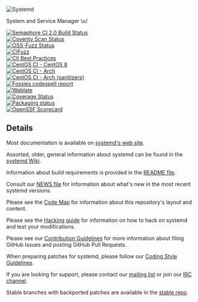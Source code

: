 ![Systemd](http://brand.systemd.io/assets/page-logo.png)

System and Service Manager \o/

[![Semaphore CI 2.0 Build Status](https://the-real-systemd.semaphoreci.com/badges/systemd/branches/main.svg?style=shields)](https://the-real-systemd.semaphoreci.com/projects/systemd)<br/>
[![Coverity Scan Status](https://scan.coverity.com/projects/350/badge.svg)](https://scan.coverity.com/projects/350)<br/>
[![OSS-Fuzz Status](https://oss-fuzz-build-logs.storage.googleapis.com/badges/systemd.svg)](https://oss-fuzz-build-logs.storage.googleapis.com/index.html#systemd)<br/>
[![CIFuzz](https://github.com/systemd/systemd/workflows/CIFuzz/badge.svg)](https://github.com/systemd/systemd/actions)<br/>
[![CII Best Practices](https://bestpractices.coreinfrastructure.org/projects/1369/badge)](https://bestpractices.coreinfrastructure.org/projects/1369)<br/>
[![CentOS CI - CentOS 8](https://jenkins-systemd.apps.ocp.cloud.ci.centos.org/buildStatus/icon?subject=CentOS%20CI%20-%20CentOS%208&job=upstream-centos8)](https://jenkins-systemd.apps.ocp.cloud.ci.centos.org/job/upstream-centos8/)<br/>
[![CentOS CI - Arch](https://jenkins-systemd.apps.ocp.cloud.ci.centos.org/buildStatus/icon?subject=CentOS%20CI%20-%20Arch&job=upstream-vagrant-archlinux)](https://jenkins-systemd.apps.ocp.cloud.ci.centos.org/job/upstream-vagrant-archlinux/)<br/>
[![CentOS CI - Arch (sanitizers)](https://jenkins-systemd.apps.ocp.cloud.ci.centos.org/buildStatus/icon?subject=CentOS%20CI%20-%20Arch%20(sanitizers)&job=upstream-vagrant-archlinux-sanitizers)](https://jenkins-systemd.apps.ocp.cloud.ci.centos.org/job/upstream-vagrant-archlinux-sanitizers/)<br/>
[![Fossies codespell report](https://fossies.org/linux/test/systemd-main.tar.gz/codespell.svg)](https://fossies.org/linux/test/systemd-main.tar.gz/codespell.html)</br>
[![Weblate](https://translate.fedoraproject.org/widgets/systemd/-/master/svg-badge.svg)](https://translate.fedoraproject.org/engage/systemd/)</br>
[![Coverage Status](https://coveralls.io/repos/github/systemd/systemd/badge.svg?branch=main)](https://coveralls.io/github/systemd/systemd?branch=main)</br>
[![Packaging status](https://repology.org/badge/tiny-repos/systemd.svg)](https://repology.org/project/systemd/versions)</br>
[![OpenSSF Scorecard](https://api.securityscorecards.dev/projects/github.com/systemd/systemd/badge)](https://securityscorecards.dev/viewer/?platform=github.com&org=systemd&repo=systemd)

## Details

Most documentation is available on [systemd's web site](https://systemd.io/).

Assorted, older, general information about systemd can be found in the [systemd Wiki](https://www.freedesktop.org/wiki/Software/systemd).

Information about build requirements is provided in the [README file](README).

Consult our [NEWS file](NEWS) for information about what's new in the most recent systemd versions.

Please see the [Code Map](docs/ARCHITECTURE.md) for information about this repository's layout and content.

Please see the [Hacking guide](docs/HACKING.md) for information on how to hack on systemd and test your modifications.

Please see our [Contribution Guidelines](docs/CONTRIBUTING.md) for more information about filing GitHub Issues and posting GitHub Pull Requests.

When preparing patches for systemd, please follow our [Coding Style Guidelines](docs/CODING_STYLE.md).

If you are looking for support, please contact our [mailing list](https://lists.freedesktop.org/mailman/listinfo/systemd-devel) or join our [IRC channel](irc://irc.libera.chat/%23systemd).

Stable branches with backported patches are available in the [stable repo](https://github.com/systemd/systemd-stable).
